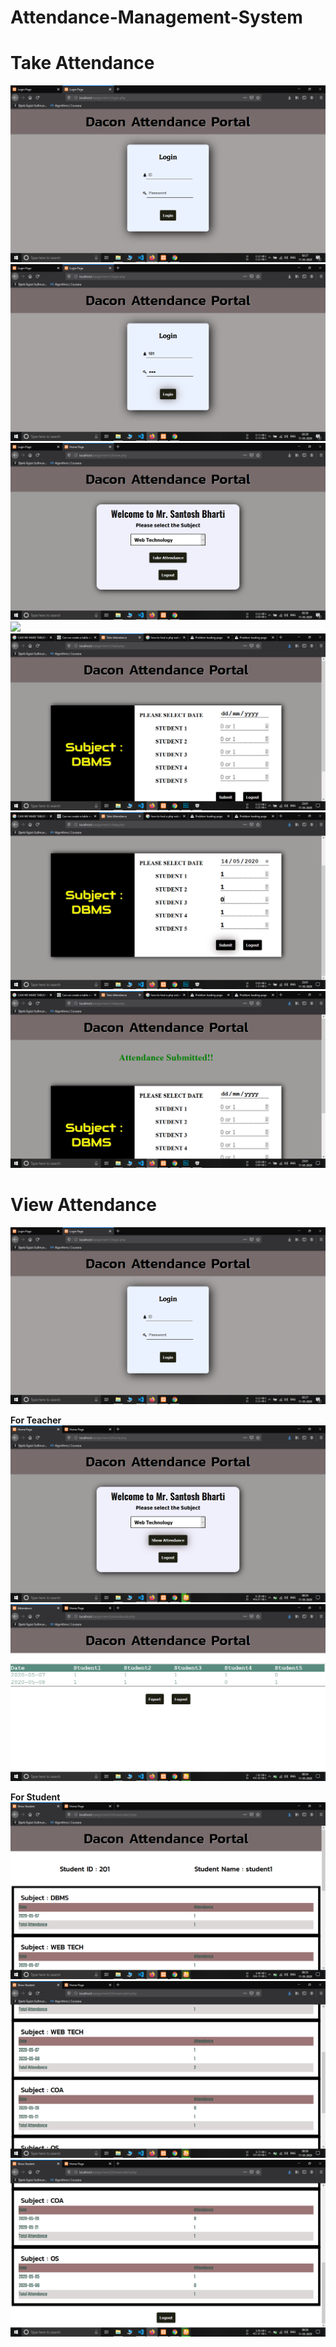 # Attendance-Management-System
# **Take Attendance**
![](https://github.com/Gagan-Chaudhary/Attendance-Management-System/blob/master/Screenshots/Screenshot%201.png)
![](https://github.com/Gagan-Chaudhary/Attendance-Management-System/blob/master/Screenshots/Screenshot%202.png)
![](https://github.com/Gagan-Chaudhary/Attendance-Management-System/blob/master/Screenshots/Screenshot%203.png)
![](https://github.com/Gagan-Chaudhary/Attendance-Management-System/blob/master/Screenshots/Screenshot%204.png)
![](https://github.com/Gagan-Chaudhary/Attendance-Management-System/blob/master/Screenshots/Screenshot%205.png)
![](https://github.com/Gagan-Chaudhary/Attendance-Management-System/blob/master/Screenshots/Screenshot%207.png)
![](https://github.com/Gagan-Chaudhary/Attendance-Management-System/blob/master/Screenshots/Screenshot%208.png)





# **View Attendance**
![](https://github.com/Gagan-Chaudhary/Attendance-Management-System/blob/master/Screenshots/Screenshot%201.png)

**For Teacher**
![](https://github.com/Gagan-Chaudhary/Attendance-Management-System/blob/master/Screenshots/Screenshot%2021.png)
![](https://github.com/Gagan-Chaudhary/Attendance-Management-System/blob/master/Screenshots/Screenshot%2022.png)

**For Student**
![](https://github.com/Gagan-Chaudhary/Attendance-Management-System/blob/master/Screenshots/Screenshot%2032.png)
![](https://github.com/Gagan-Chaudhary/Attendance-Management-System/blob/master/Screenshots/Screenshot%2033.png)
![](https://github.com/Gagan-Chaudhary/Attendance-Management-System/blob/master/Screenshots/Screenshot%2034.png)
